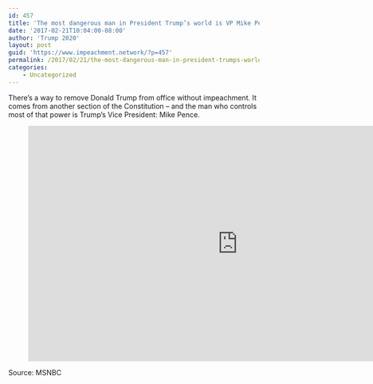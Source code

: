 ```yaml
---
id: 457
title: 'The most dangerous man in President Trump’s world is VP Mike Pence'
date: '2017-02-21T10:04:00-08:00'
author: 'Trump 2020'
layout: post
guid: 'https://www.impeachment.network/?p=457'
permalink: /2017/02/21/the-most-dangerous-man-in-president-trumps-world-is-vp-mike-pence/
categories:
    - Uncategorized
---
```


There’s a way to remove Donald Trump from office without impeachment. It comes from another section of the Constitution – and the man who controls most of that power is Trump’s Vice President: Mike Pence.

<figure class="wp-block-embed is-type-rich is-provider-embed-handler wp-block-embed-embed-handler wp-embed-aspect-16-9 wp-has-aspect-ratio"><div class="wp-block-embed__wrapper"><iframe allow="accelerometer; autoplay; clipboard-write; encrypted-media; gyroscope; picture-in-picture" allowfullscreen="" frameborder="0" height="473" src="https://www.youtube.com/embed/atrrVuRqMOs?feature=oembed" title="The Most Dangerous Man In President Trump's World Is VP Mike Pence | The Last Word | MSNBC" width="840"></iframe></div></figure>Source: MSNBC